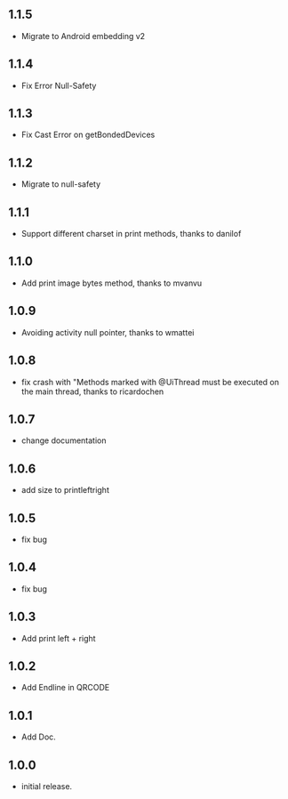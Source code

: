 ## 1.1.5

* Migrate to Android embedding v2

## 1.1.4

* Fix Error Null-Safety

## 1.1.3

* Fix Cast Error on getBondedDevices

## 1.1.2

* Migrate to null-safety

## 1.1.1

* Support different charset in print methods, thanks to danilof

## 1.1.0

* Add print image bytes method, thanks to mvanvu

## 1.0.9

* Avoiding activity null pointer, thanks to wmattei

## 1.0.8

* fix crash with "Methods marked with @UiThread must be executed on the main thread, thanks to ricardochen

## 1.0.7

* change documentation

## 1.0.6

* add size to printleftright

## 1.0.5

* fix bug

## 1.0.4

* fix bug

## 1.0.3

* Add print left + right

## 1.0.2

* Add Endline in QRCODE

## 1.0.1

* Add Doc.

## 1.0.0

* initial release.

